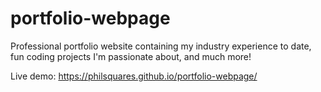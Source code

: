 # portfolio-webpage
Professional portfolio website containing my industry experience to date, fun coding projects I'm passionate about, and much more!

Live demo: https://philsquares.github.io/portfolio-webpage/ 

